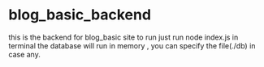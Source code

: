 # blog_basic_backend
this is the backend for blog_basic site 
to run just run 
node index.js in terminal 
the database will run in memory , you can specify the file(./db) in case any. 

